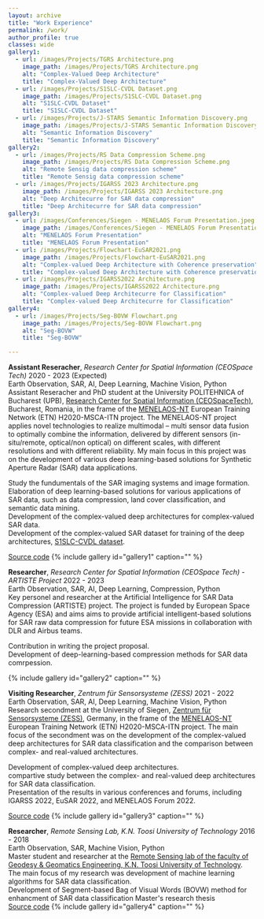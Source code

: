 ```yaml
---
layout: archive
title: "Work Experience"
permalink: /work/
author_profile: true
classes: wide
gallery1:
  - url: /images/Projects/TGRS Architecture.png
    image_path: /images/Projects/TGRS Architecture.png
    alt: "Complex-Valued Deep Architecture"
    title: "Complex-Valued Deep Architecture"
  - url: /images/Projects/S1SLC-CVDL Dataset.png
    image_path: /images/Projects/S1SLC-CVDL Dataset.png
    alt: "S1SLC-CVDL Dataset"
    title: "S1SLC-CVDL Dataset"
  - url: /images/Projects/J-STARS Semantic Information Discovery.png
    image_path: /images/Projects/J-STARS Semantic Information Discovery.png
    alt: "Semantic Information Discovery"
    title: "Semantic Information Discovery"
gallery2:
  - url: /images/Projects/RS Data Compression Scheme.png
    image_path: /images/Projects/RS Data Compression Scheme.png
    alt: "Remote Sensig data compression scheme"
    title: "Remote Sensig data compression scheme"
  - url: /images/Projects/IGARSS 2023 Architecture.png
    image_path: /images/Projects/IGARSS 2023 Architecture.png
    alt: "Deep Architecurre for SAR data compression"
    title: "Deep Architecurre for SAR data compression"
gallery3:
  - url: /images/Conferences/Siegen - MENELAOS Forum Presentation.jpeg
    image_path: /images/Conferences/Siegen - MENELAOS Forum Presentation.jpeg
    alt: "MENELAOS Forum Presentation"
    title: "MENELAOS Forum Presentation"
  - url: /images/Projects/Flowchart-EuSAR2021.png
    image_path: /images/Projects/Flowchart-EuSAR2021.png
    alt: "Complex-valued Deep Architecture with Coherence preservation"
    title: "Complex-valued Deep Architecture with Coherence preservation"
  - url: /images/Projects/IGARSS2022 Architecture.png
    image_path: /images/Projects/IGARSS2022 Architecture.png
    alt: "Complex-valued Deep Architecurre for Classification"
    title: "Complex-valued Deep Architecurre for Classification"
gallery4:
  - url: /images/Projects/Seg-BOVW Flowchart.png
    image_path: /images/Projects/Seg-BOVW Flowchart.png
    alt: "Seg-BOVW"
    title: "Seg-BOVW"

---
```


**Assistant Reseracher**, *Research Center for Spatial Information (CEOSpace Tech)* <span class="pull-right">2020 - 2023 (Expected) </span>  
<span class="small-grey"><i class="fas fa-tools" aria-hidden="true"></i> Earth Observation, SAR, AI, Deep Learning, Machine Vision, Python</span>  
Assistant Reseracher and PhD student at the University POLITEHNICA of Bucharest (UPB), [Research Center for Spatial Information (CEOSpaceTech)](http://ceospacetech.pub.ro/), Bucharest, Romania, in the frame of the [MENELAOS-NT](https://www.menelaos-nt.eu/) European Training Network (ETN) H2020-MSCA-ITN project. The MENELAOS-NT project applies novel technologies to realize multimodal – multi sensor data fusion to optimally combine the information, delivered by different sensors (in-situ/remote, optical/non optical) on different scales, with different resolutions and with different reliability.
My main focus in this project was on the development of various deep learning-based solutions for Synthetic Aperture Radar (SAR) data applications.


<i class="fas fa-plus small-grey"></i> Study the fundumentals of the SAR imaging systems and image formation.  
<i class="fas fa-plus small-grey"></i> Elaboration of deep learning-based solutions for various applications of SAR data, such as data compression, land cover classification, and semantic data mining.  
<i class="fas fa-plus small-grey"></i> Development of the complex-valued deep architectures for complex-valued SAR data.  
<i class="fas fa-plus small-grey"></i> Development of the complex-valued SAR dataset for training  of the deep architectures, [S1SLC-CVDL dataset](https://dx.doi.org/10.21227/nm4g-yd98).

<span class="small-grey"><i class="fab fa-fw fa-github" aria-hidden="true"></i>[Source code](https://github.com/Reza-Asiyabi/Complex-Valued-End-to-End-Deep-Network-for-SAR)</span>
{% include gallery id="gallery1" caption="" %}


**Researcher**, *Research Center for Spatial Information (CEOSpace Tech) - ARTISTE Project* <span class="pull-right">2022 - 2023</span>  
<span class="small-grey"><i class="fas fa-tools" aria-hidden="true"></i>  Earth Observation, SAR, AI, Deep Learning, Compression, Python</span>  
Key personel and researcher at the Artificial Intelligence for SAR Data Compression (ARTISTE) project. The project is funded by European Space Agency (ESA) and aims aims to provide artificial intelligent-based solutions for SAR raw data compression for future ESA missions in collaboration with DLR and Airbus teams.

<i class="fas fa-plus small-grey"></i> Contribution in writing the project proposal.  
<i class="fas fa-plus small-grey"></i> Development of deep-learning-based compression methods for SAR data comrpession.   

{% include gallery id="gallery2" caption="" %}


**Visiting Researcher**, *Zentrum für Sensorsysteme (ZESS)* <span class="pull-right">2021 - 2022</span>  
<span class="small-grey"><i class="fas fa-tools" aria-hidden="true"></i>  Earth Observation, SAR, AI, Deep Learning, Machine Vision, Python</span>  
Research secondment at the University of Siegen, [Zentrum für Sensorsysteme (ZESS)](https://www.uni-siegen.de/zess/index.html?lang=de), Germany, in the frame of the [MENELAOS-NT](https://www.menelaos-nt.eu/) European Training Network (ETN) H2020-MSCA-ITN project. The main focus of the secondment was on the development of the complex-valued deep architectures for SAR data classification and the comparison between complex- and real-valued architectures.

<i class="fas fa-plus small-grey"></i> Development of complex-valued deep architectures.   
<i class="fas fa-plus small-grey"></i> compartive study between the complex- and real-valued deep architectures for SAR data classification.  
<i class="fas fa-plus small-grey"></i> Presentation of the results in various conferences and forums, including IGARSS 2022, EuSAR 2022, and MENELAOS Forum 2022.

<span class="small-grey"><i class="fab fa-fw fa-github" aria-hidden="true"></i>[Source code](https://github.com/Reza-Asiyabi/Complex-Valued-End-to-End-Deep-Network-for-SAR)</span>
{% include gallery id="gallery3" caption="" %}


**Researcher**, *Remote Sensing Lab, K.N. Toosi University of Technology* <span class="pull-right">2016 - 2018</span>  
<span class="small-grey"><i class="fas fa-tools" aria-hidden="true"></i>   Earth Observation, SAR, Machine Vision, Python</span>  
Master student and researcher at the [Remote Sensing lab of the faculty of Geodesy & Geomatics Engineering, K.N. Toosi University of Technology](https://en.kntu.ac.ir/geomatics/). The main focus of my research was development of machine learning algorithms for SAR data classification.  
<i class="fas fa-plus small-grey"></i> Development of Segment-based Bag of Visual Words (BOVW) method for enhancment of SAR data classification
<i class="fas fa-plus small-grey"></i> Master's research thesis  
<span class="small-grey"><i class="fab fa-fw fa-github" aria-hidden="true"></i>[Source code](https://github.com/Reza-Asiyabi/Seg-BOVW)</span>
{% include gallery id="gallery4" caption="" %}
